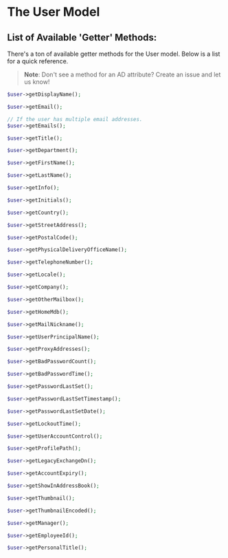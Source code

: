 # The User Model

## List of Available 'Getter' Methods:

There's a ton of available getter methods for the User model. Below is a list for a quick reference.

> **Note**: Don't see a method for an AD attribute? Create an issue and let us know!

```php
$user->getDisplayName();

$user->getEmail();

// If the user has multiple email addresses.
$user->getEmails();

$user->getTitle();

$user->getDepartment();

$user->getFirstName();

$user->getLastName();

$user->getInfo();

$user->getInitials();

$user->getCountry();

$user->getStreetAddress();

$user->getPostalCode();

$user->getPhysicalDeliveryOfficeName();

$user->getTelephoneNumber();

$user->getLocale();

$user->getCompany();

$user->getOtherMailbox();

$user->getHomeMdb();

$user->getMailNickname();

$user->getUserPrincipalName();

$user->getProxyAddresses();

$user->getBadPasswordCount();

$user->getBadPasswordTime();

$user->getPasswordLastSet();

$user->getPasswordLastSetTimestamp();

$user->getPasswordLastSetDate();

$user->getLockoutTime();

$user->getUserAccountControl();

$user->getProfilePath();

$user->getLegacyExchangeDn();

$user->getAccountExpiry();

$user->getShowInAddressBook();

$user->getThumbnail();

$user->getThumbnailEncoded();

$user->getManager();

$user->getEmployeeId();

$user->getPersonalTitle();
```
